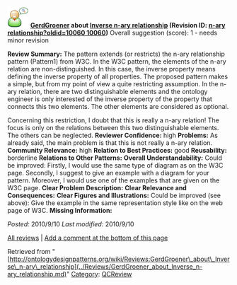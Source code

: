 [![](../images/thumb/2/29/Reviewer.png/48px-Reviewer.png)](../Image/Reviewer.png.md "Reviewer.png")
__[GerdGroener](../User/GerdGroener.md "User:GerdGroener") about [Inverse n-ary relationship](../Submissions/Inverse_n-ary_relationship.md "Submissions:Inverse n-ary relationship") (Revision ID: [n-ary relationship?oldid=10060 10060](../Submissions/Inverse.md "http://ontologydesignpatterns.org/wiki/Submissions:Inverse"))__
Overall suggestion (score): 1 - needs minor revision




 __Review Summary:__ The pattern extends (or restricts) the n-ary relationship pattern (Pattern1) from W3C. In the W3C pattern, the elements of the n-ary relation are non-distinguished. In this case, the inverse property means defining the inverse property of all properties.
The proposed pattern makes a simple, but from my point of view a quite restricting assumption. In the n-ary relation, there are two distinguishable elements and the ontology engineer is only interested of the inverse property of the property that connects this two elements.
The other elements are considered as optional.


  




Concerning this restriction, I doubt that this is really a n-ary relation! The focus is only on the relations between this two distinguishable elements. The others can be neglected.
__Reviewer Confidence:__ high
__Problems:__ As already said, the main problem is that this is not really a n-ary relation.
__Community Relevance:__ high
__Relation to Best Practices:__ good
__Reusability:__ borderline
__Relations to Other Patterns:__ 
__Overall Understandability:__ Could be improved:
Firstly, I would use the same type of diagram as on the W3C page. Secondly, I suggest to give an example with a diagram for your pattern. Moreover, I would use one of the examples that are given on the W3C page.
__Clear Problem Description:__ 
__Clear Relevance and Consequences:__ 
__Clear Figures and Illustrations:__ Could be improved (see above):
Give the example in the same representation style like on the web page of W3C.
__Missing Information:__ 

_Posted:_ 2010/9/10 _Last modified:_ 2010/9/10



[All reviews](../Reviews/Main.md "Reviews:Main") | [Add a comment at the bottom of this page](index.php@title=Odp%253AAdd_comment&target=../Reviews/GerdGroener_about_Inverse_n-ary_relationship.md#New_comment "http://ontologydesignpatterns.org/wiki/index.php?title=Odp:Add_comment&target=Reviews:GerdGroener_about_Inverse_n-ary_relationship#New_comment")


Retrieved from "[http://ontologydesignpatterns.org/wiki/Reviews:GerdGroener\_about\_Inverse\_n-ary\_relationship](../Reviews/GerdGroener_about_Inverse_n-ary_relationship.md)"
 [Category](http://ontologydesignpatterns.org/wiki/Special:Categories "Special:Categories"): [QCReview](../Category/QCReview.md "Category:QCReview")